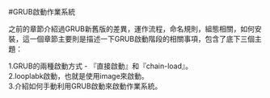 #GRUB啟動作業系統

之前的章節介紹過GRUB新舊版的差異，運作流程，命名規則，組態相關，如何安裝，這一個章節主要則是描述一下GRUB啟動階段的相關事項，包含了底下三個主題：

1.GRUB的兩種啟動方式 - 『直接啟動』和『chain-load』。<br>
2.looplabk啟動，也就是使用image來啟動。<br>
3.介紹如何手動利用GRUB啟動來啟動作業系統。<br>